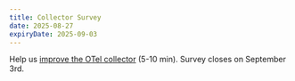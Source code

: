 ```yaml
---
title: Collector Survey
date: 2025-08-27
expiryDate: 2025-09-03
---
```


<i class="fas fa-bullhorn"></i> Help us [improve the OTel collector] (5-10 min). Survey closes on September 3rd.

[improve the OTel collector]:
 https://docs.google.com/forms/d/e/1FAIpQLSfbpqBcCVfmRj_Rk_Sd6zaBGpfzGSBvSZ6CdVn6PPBbbmPIOw/viewform?usp=dialog